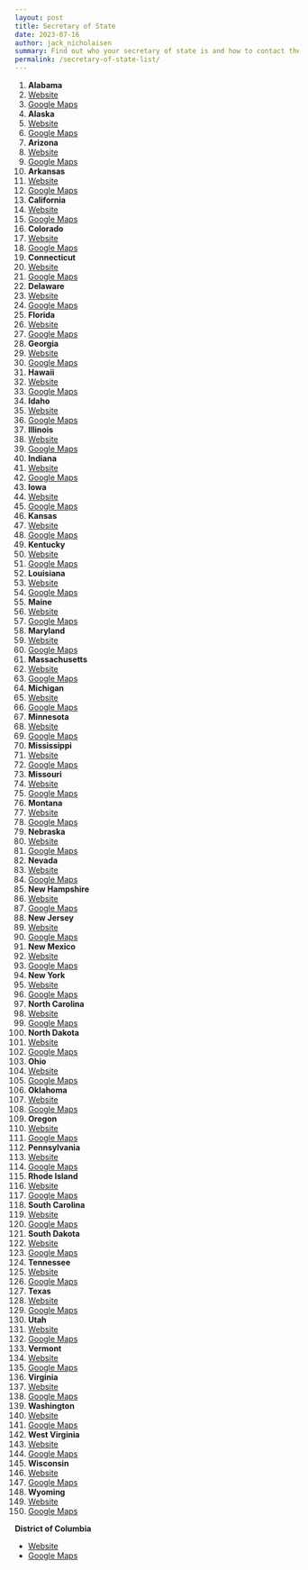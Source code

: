 ```yaml
---
layout: post
title: Secretary of State
date: 2023-07-16
author: jack_nicholaisen
summary: Find out who your secretary of state is and how to contact them.
permalink: /secretary-of-state-list/
---
```


1.  **Alabama**
2.  [Website](https://www.sos.alabama.gov/)
3.  [Google Maps](https://goo.gl/maps/vqYt1xWzbdDg6yDQ6)
4.  **Alaska**
5.  [Website](https://www.elections.alaska.gov/)
6.  [Google Maps](https://goo.gl/maps/1vJ6E5VjCfWT6J5Q7)
7.  **Arizona**
8.  [Website](https://azsos.gov/)
9.  [Google Maps](https://goo.gl/maps/6cYjUqVJ8J5ZQyNG6)
10. **Arkansas**
11. [Website](https://www.sos.arkansas.gov/)
12. [Google Maps](https://goo.gl/maps/Bed5fZ1rEz1TkhPK8)
13. **California**
14. [Website](https://www.sos.ca.gov/)
15. [Google Maps](https://goo.gl/maps/2YQ21VW6ArZeJH6f6)
16. **Colorado**
17. [Website](https://www.sos.state.co.us/)
18. [Google Maps](https://goo.gl/maps/Hpyz3B1s84fRcUUZ9)
19. **Connecticut**
20. [Website](https://portal.ct.gov/SOTS)
21. [Google Maps](https://goo.gl/maps/JQ4zvQNMNqWVAc3Y7)
22. **Delaware**
23. [Website](https://sos.delaware.gov/)
24. [Google Maps](https://goo.gl/maps/xv4oYpZ6WZQMMpLYA)
25. **Florida**
26. [Website](https://dos.myflorida.com/)
27. [Google Maps](https://goo.gl/maps/5Lr3FT5qk7FzHRVr9)
28. **Georgia**
29. [Website](https://sos.ga.gov/)
30. [Google Maps](https://goo.gl/maps/3VYgSbKtG8HhqU7y5)
31. **Hawaii**
32. [Website](https://ags.hawaii.gov/elections/)
33. [Google Maps](https://goo.gl/maps/DqKd5L6uZy2L9CCdA)
34. **Idaho**
35. [Website](https://sos.idaho.gov/)
36. [Google Maps](https://goo.gl/maps/tYwq3UdPpC8CDG1q6)
37. **Illinois**
38. [Website](https://www.cyberdriveillinois.com/)
39. [Google Maps](https://goo.gl/maps/mw5w8oTV4Jk81fG18)
40. **Indiana**
41. [Website](https://www.in.gov/sos/)
42. [Google Maps](https://goo.gl/maps/1gXG7oK9q3rC9m9e9)
43. **Iowa**
44. [Website](https://sos.iowa.gov/)
45. [Google Maps](https://goo.gl/maps/3wYrLh3vN8Jt3B8w6)
46. **Kansas**
47. [Website](https://sos.ks.gov/)
48. [Google Maps](https://goo.gl/maps/7HPe9fZpJxQfQgZy5)
49. **Kentucky**
50. [Website](https://www.sos.ky.gov/)
51. [Google Maps](https://goo.gl/maps/oW5qD6HbX6m5d6Sd6)
52. **Louisiana**
53. [Website](https://www.sos.la.gov/)
54. [Google Maps](https://goo.gl/maps/KwXz4AqQ8L3cL7Nw5)
55. **Maine**
56. [Website](https://www.maine.gov/sos/)
57. [Google Maps](https://goo.gl/maps/WY5H4b8jpeyWAqZz8)
58. **Maryland**
59. [Website](https://www.sos.state.md.us/)
60. [Google Maps](https://goo.gl/maps/9TJq1JhxSrY5NTcM8)
61. **Massachusetts**
62. [Website](https://www.sec.state.ma.us/)
63. [Google Maps](https://goo.gl/maps/mk7L1gXZDgWb9sJk9)
64. **Michigan**
65. [Website](https://www.michigan.gov/sos/)
66. [Google Maps](https://goo.gl/maps/LJ1C3qBvQ6K1CqVz7)
67. **Minnesota**
68. [Website](https://www.sos.state.mn.us/)
69. [Google Maps](https://goo.gl/maps/qBw6qJQD4QxRMyx49)
70. **Mississippi**
71. [Website](https://www.sos.ms.gov/)
72. [Google Maps](https://goo.gl/maps/FXfLp6Xahf7qY4P18)
73. **Missouri**
74. [Website](https://www.sos.mo.gov/)
75. [Google Maps](https://goo.gl/maps/5VYE2C3Ko2UxGjP36)
76. **Montana**
77. [Website](https://sosmt.gov/)
78. [Google Maps](https://goo.gl/maps/PPKftaWNyjV6U4Qn7)
79. **Nebraska**
80. [Website](https://sos.nebraska.gov/)
81. [Google Maps](https://goo.gl/maps/wYnfWwEoUJhE3Kqx7)
82. **Nevada**
83. [Website](https://www.nvsos.gov/sos)
84. [Google Maps](https://goo.gl/maps/rAtLWgh9ePfzq4Ub8)
85. **New Hampshire**
86. [Website](https://sos.nh.gov/)
87. [Google Maps](https://goo.gl/maps/88gQnWvDitU5Vqf48)
88. **New Jersey**
89. [Website](https://www.state.nj.us/state/elections/index.shtml)
90. [Google Maps](https://goo.gl/maps/bUaR3q4Qe7h7vbda9)
91. **New Mexico**
92. [Website](https://www.sos.state.nm.us/)
93. [Google Maps](https://goo.gl/maps/16qiox3B4qT6cN9h8)
94. **New York**
95. [Website](https://www.elections.ny.gov/)
96. [Google Maps](https://goo.gl/maps/FX1MmCZzD1wBZ1Vv7)
97. **North Carolina**
98. [Website](https://www.sosnc.gov/)
99. [Google Maps](https://goo.gl/maps/5K1sQc4wYK7E6eeT9)
100.    **North Dakota**
101.    [Website](https://sos.nd.gov/)
102.    [Google Maps](https://goo.gl/maps/9pLc4cU9H5dKo9n77)
103.    **Ohio**
104.    [Website](https://www.sos.state.oh.us/)
105.    [Google Maps](https://goo.gl/maps/nYsR5q1ZyqQZ9vTS9)
106.    **Oklahoma**
107.    [Website](https://www.sos.ok.gov/)
108.    [Google Maps](https://goo.gl/maps/7D21y7M6gBQc9BbW7)
109.    **Oregon**
110.    [Website](https://sos.oregon.gov/)
111.    [Google Maps](https://goo.gl/maps/5c2WYng4f6bU4Ry76)
112.    **Pennsylvania**
113.    [Website](https://www.dos.pa.gov/)
114.    [Google Maps](https://goo.gl/maps/4tXG6YvJ1ngqLd7J7)
115.    **Rhode Island**
116.    [Website](https://www.sos.ri.gov/)
117.    [Google Maps](https://goo.gl/maps/5NQ6Z4r56uXK2c2S9)
118.    **South Carolina**
119.    [Website](https://www.sos.sc.gov/)
120.    [Google Maps](https://goo.gl/maps/6NnKp6PEkq1aCj7y5)
121.    **South Dakota**
122.    [Website](https://sdsos.gov/)
123.    [Google Maps](https://goo.gl/maps/4i9HFtQVx5hCt5oB7)
124.    **Tennessee**
125.    [Website](https://sos.tn.gov/)
126.    [Google Maps](https://goo.gl/maps/CBwW9EuQm5DbJ8yQ9)
127.    **Texas**
128.    [Website](https://www.sos.texas.gov/)
129.    [Google Maps](https://goo.gl/maps/7wJMZ3AT1G8R4Y9W6)
130.    **Utah**
131.    [Website](https://sos.utah.gov/)
132.    [Google Maps](https://goo.gl/maps/JCfG5yMvKp5gQKhv5)
133.    **Vermont**
134.    [Website](https://sos.vermont.gov/)
135.    [Google Maps](https://goo.gl/maps/8tBp3NQZ4j9e1qto9)
136.    **Virginia**
137.    [Website](https://www.elections.virginia.gov/)
138.    [Google Maps](https://goo.gl/maps/P7QpxK3q9UvW6y6t8)
139.    **Washington**
140.    [Website](https://www.sos.wa.gov/)
141.    [Google Maps](https://goo.gl/maps/6W8Pw1TQKCQ8bNqLA)
142.    **West Virginia**
143.    [Website](https://sos.wv.gov/)
144.    [Google Maps](https://goo.gl/maps/kxQcW5g8qCt8jQug8)
145.    **Wisconsin**
146.    [Website](https://elections.wi.gov/)
147.    [Google Maps](https://goo.gl/maps/R6fQcPcM9kF6s5Yf6)
148.    **Wyoming**
149.    [Website](https://sos.wyo.gov/)
150.    [Google Maps](https://goo.gl/maps/njd8ktZMv9Q2Q4hA7)

**District of Columbia**

-   [Website](https://dcboe.org/)
-   [Google Maps](https://goo.gl/maps/2zWUS1ZLXn6b5r2w5)